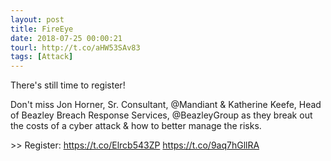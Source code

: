 ```yaml
---
layout: post
title: FireEye
date: 2018-07-25 00:00:21
tourl: http://t.co/aHW53SAv83
tags: [Attack]
---
```

There's still time to register! 

Don't miss Jon Horner, Sr. Consultant, @Mandiant &amp; Katherine Keefe, Head of Beazley Breach Response Services, @BeazleyGroup as they break out the costs of a cyber attack &amp;  how to better manage the risks. 

&gt;&gt; Register: https://t.co/Elrcb543ZP https://t.co/9aq7hGllRA